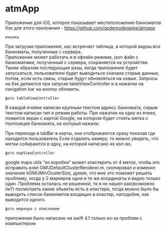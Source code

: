 # atmApp
Приложение для iOS, которое показывает местоположение банкоматов
<br>бэк для этого приложния - https://github.com/godemodegame/atmapp
    
    иконка
    
При загрузке приложения, нас встречает таблица, в которой видны все банкоматы, полученные с сервера.
<br>Приложение может работать и в офлайн режиме, json файл с банкоматами, полученный с сервера, сохраняется 
на устройстве. Таким образом последующие разы, когда приложение будет запускаться, пользователю будет выводиться
сначала старые данные, потом, если есть связь, старые будут обновляться на новые. 
Запросы на бэк делаются при запуске tableViewController и в нажатии на navigation bar на кнопку обновить.

    фото tableViewController
    
В каждой ячейке написан крупным текстом адресс банкомата, серым текстом написан тип и режим работы.
При нажатии на одну из ячеек, появится экран с картой Google, на котором будет стоять метка с геопозицей банкомата, 
на который нажали.

При переходе в tabBar в карты, они отоброжаются сразу показав где находится пользователь
Если отдалить камеру, то можно увидеть, что метки собираются в одну, на которой написано их кол-во.

    фото mapViewController

google maps utils "из коробки" может кластерить от 4 меток, чтобы это исправить взял GMUDefaultClusterRenderer.m,
скопировал и изменил значение kGMUMinClusterSize, думая, что мне это поможет решить проблему, когда у 2 маркеров 
одни и те же координаты и видно только один. Проблема осталась не решенной, тк я не нашел как(возможно ли?) посмотреть какие 
обьекты есть в кластере, тогда можно было бы выводить список банкоматов входящих в кластер, наподобие, как выводится одного.

    фото маркера с описанием
    
приложение было написано на swift 4.1 только из-за проблем с компьютером
